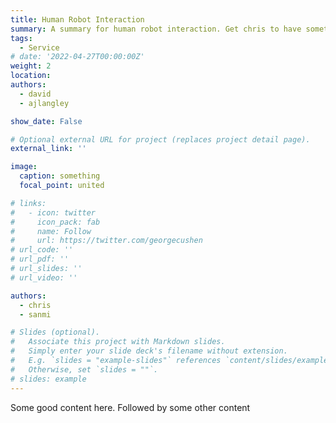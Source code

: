 ```yaml
---
title: Human Robot Interaction
summary: A summary for human robot interaction. Get chris to have something here. A summary for human robot interaction. Get chris to have something here. A summary for human robot interaction. Get chris to have something here. A summary for human robot interaction. Get chris to have something here. A summary for human robot interaction. Get chris to have something here. A summary for human robot interaction. Get chris to have something here. A summary for human robot interaction. Get chris to have something here.
tags:
  - Service
# date: '2022-04-27T00:00:00Z'
weight: 2
location:
authors: 
  - david
  - ajlangley

show_date: False

# Optional external URL for project (replaces project detail page).
external_link: ''

image:
  caption: something
  focal_point: united

# links:
#   - icon: twitter
#     icon_pack: fab
#     name: Follow
#     url: https://twitter.com/georgecushen
# url_code: ''
# url_pdf: ''
# url_slides: ''
# url_video: ''

authors: 
  - chris
  - sanmi

# Slides (optional).
#   Associate this project with Markdown slides.
#   Simply enter your slide deck's filename without extension.
#   E.g. `slides = "example-slides"` references `content/slides/example-slides.md`.
#   Otherwise, set `slides = ""`.
# slides: example
---
```

Some good content here. Followed by some other content